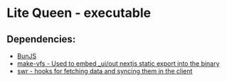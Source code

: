 # Lite Queen - executable




## Dependencies:

- [BunJS](https://bun.sh/docs/installation)
- [make-vfs - Used to embed _ui/out nextjs static export into the binary](https://github.com/seveibar/make-vfs/tree/main)
- [swr - hooks for fetching data and syncing them in the client](https://swr.vercel.app/docs/getting-started)